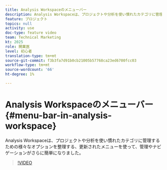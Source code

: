 ```yaml
---
title: Analysis Workspaceのメニューバー
description: Analysis Workspaceは、プロジェクトや分析を使い慣れたカテゴリに管理するための様々なオプションを整理する、更新されたメニューを使って、管理やナビゲーションがさらに簡単になりました。
feature: プロジェクト
topics: null
activity: use
doc-type: feature video
team: Technical Marketing
kt: 2025
role: 開業医
level: 初心者
translation-type: tm+mt
source-git-commit: f3b3fa7d91b0cb21005b57768ca23ed6700fcc03
workflow-type: tm+mt
source-wordcount: '66'
ht-degree: 1%

---
```



# Analysis Workspaceのメニューバー{#menu-bar-in-analysis-workspace}

Analysis Workspaceは、プロジェクトや分析を使い慣れたカテゴリに管理するための様々なオプションを整理する、更新されたメニューを使って、管理やナビゲーションがさらに簡単になりました。

>[!VIDEO](https://video.tv.adobe.com/v/23965/?quality=12)

